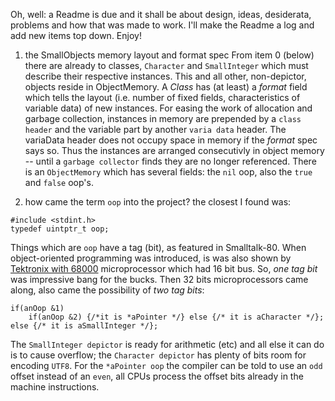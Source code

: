 Oh, well: a Readme is due and it shall be about design, ideas, desiderata, problems and how that was made to work. I'll make the Readme a log and add new items top down. Enjoy!

1. the SmallObjects memory layout and format spec
From item 0 (below) there are already to classes, `Character` and `SmallInteger` which must describe their respective instances. This and all other, non-depictor, objects reside in ObjectMemory. A _Class_ has (at least) a _format_ field which tells the layout (i.e. number of fixed fields, characteristics of variable data) of new instances. For easing the work of allocation and garbage collection, instances in memory are prepended by a `class header` and the variable part by another `varia data` header. The variaData header does not occupy space in memory if the _format_ spec says so. Thus the instances are arranged consecutivly in object memory -- until a `garbage collector` finds they are no longer referenced.
There is an `ObjectMemory` which has several fields: the `nil` oop, also the `true` and `false` oop's.

0. how came the term `oop` into the project? the closest I found was:
```
#include <stdint.h>
typedef uintptr_t oop;
```
Things which are `oop` have a tag (bit), as featured in Smalltalk-80. When object-oriented programming was introduced, is was also shown by [Tektronix with 68000](https://retrocomputingforum.com/t/smalltalk-on-the-68000-by-tektronix) microprocessor which had 16 bit bus. So, _one tag bit_ was impressive bang for the bucks. Then 32 bits microprocessors came along, also came the possibility of _two tag bits_:
```
if(anOop &1)
	if(anOop &2) {/*it is *aPointer */} else {/* it is aCharacter */};
else {/* it is aSmallInteger */};
```
The `SmallInteger depictor` is ready for arithmetic (etc) and all else it can do is to cause overflow; the `Character depictor` has plenty of bits room for encoding `UTF8`. For the `*aPointer oop` the compiler can be told to use an `odd` offset instead of an `even`, all CPUs process the offset bits already in the machine instructions.

